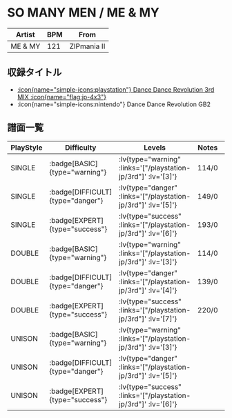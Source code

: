 # SO MANY MEN / ME & MY

|Artist|BPM|From|
|------|---|----|
|ME & MY|121|ZIPmania II|

## 収録タイトル

- [ :icon{name="simple-icons:playstation"} Dance Dance Revolution 3rd MIX :icon{name="flag:jp-4x3"} ](/playstation-jp/3rd)
- :icon{name="simple-icons:nintendo"} Dance Dance Revolution GB2

## 譜面一覧

|PlayStyle|Difficulty|Levels|Notes|Movie|
|---------|----------|------|-----|-----|
|SINGLE| :badge[BASIC]{type="warning"} | :lv{type="warning" :links='["/playstation-jp/3rd"]' :lv='[3]'} |114/0||
|SINGLE| :badge[DIFFICULT]{type="danger"} | :lv{type="danger" :links='["/playstation-jp/3rd"]' :lv='[5]'} |149/0||
|SINGLE| :badge[EXPERT]{type="success"} | :lv{type="success" :links='["/playstation-jp/3rd"]' :lv='[6]'} |193/0||
|DOUBLE| :badge[BASIC]{type="warning"} | :lv{type="warning" :links='["/playstation-jp/3rd"]' :lv='[3]'} |114/0||
|DOUBLE| :badge[DIFFICULT]{type="danger"} | :lv{type="danger" :links='["/playstation-jp/3rd"]' :lv='[4]'} |139/0||
|DOUBLE| :badge[EXPERT]{type="success"} | :lv{type="success" :links='["/playstation-jp/3rd"]' :lv='[7]'} |220/0||
|UNISON| :badge[BASIC]{type="warning"} | :lv{type="warning" :links='["/playstation-jp/3rd"]' :lv='[3]'} |||
|UNISON| :badge[DIFFICULT]{type="danger"} | :lv{type="danger" :links='["/playstation-jp/3rd"]' :lv='[5]'} |||
|UNISON| :badge[EXPERT]{type="success"} | :lv{type="success" :links='["/playstation-jp/3rd"]' :lv='[6]'} |||
